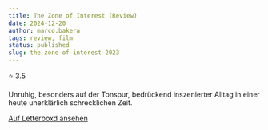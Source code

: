 ```yaml
---
title: The Zone of Interest (Review)
date: 2024-12-20
author: marco.bakera
tags: review, film
status: published
slug: the-zone-of-interest-2023
---
```


⭐ 3.5

Unruhig, besonders auf der Tonspur, bedrückend inszenierter Alltag in einer heute unerklärlich schrecklichen Zeit.

[Auf Letterboxd ansehen](https://boxd.it/85YKTb)

